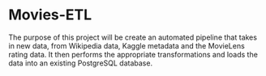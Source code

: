 # Movies-ETL
The purpose of this project will be create an automated pipeline that takes in new data, from Wikipedia data, Kaggle metadata and the MovieLens rating data. It then performs the appropriate transformations and loads the data into an existing PostgreSQL database.
